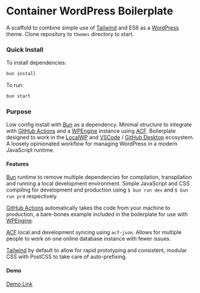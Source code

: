 # Container WordPress Boilerplate

A scaffold to combine simple use of [Tailwind](https://tailwindcss.com/) and ES6 as a [WordPress](https://en-gb.wordpress.org/) theme. Clone repository to `themes` directory to start.

### Quick Install

To install dependencies:

```bash
bun install
```

To run:

```bash
bun start
```

### Purpose

Low config install with [Bun](https://bun.sh/) as a dependency. Minimal structure to integrate with [GitHub Actions](https://github.com/features/actions) and a [WPEngine](https://wpengine.co.uk/) instance using [ACF](https://www.advancedcustomfields.com/). Boilerplate designed to work in the [LocalWP](https://localwp.com/) and [VSCode](https://code.visualstudio.com/) / [GitHub Desktop](https://desktop.github.com/) ecosystem. A loosely opinionated workflow for managing WordPress in a modern JavaScript runtime.

#### Features

[Bun](https://bun.sh/) runtime to remove multiple dependencies for compilation, transpilation and running a local development environment. Simple JavaScript and CSS compiling for development and production using `$ bun run dev` and `$ bun run prd` respectively.

[GitHub Actions](https://github.com/features/actions) automatically takes the code from your machine to production, a bare-bones example included in the boilerplate for use with [WPEngine](https://wpengine.co.uk/).

[ACF](https://www.advancedcustomfields.com/) local and development syncing using `acf-json`. Allows for multiple people to work on one online database instance with fewer issues.

[Tailwind](https://tailwindcss.com/) by default to allow for rapid prototyping and consistent, modular CSS with PostCSS to take care of auto-prefixing.

#### Demo

[Demo Link](https://containerbp.wpenginepowered.com/)
